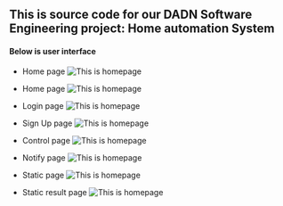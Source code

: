 ## This is source code for our DADN Software Engineering project: Home automation System

#### Below is user interface

- Home page
  ![This is homepage](/assets/home.png)

- Home page ![This is homepage](/assets/home.png)

- Login page
  ![This is homepage](/assets/login.png)

- Sign Up page
  ![This is homepage](/assets/sign_up.png)

- Control page
  ![This is homepage](/assets/control.png)

- Notify page
  ![This is homepage](/assets/notify.png)

- Static page
  ![This is homepage](/assets/static.png)

- Static result page
  ![This is homepage](/assets/static1.png)
